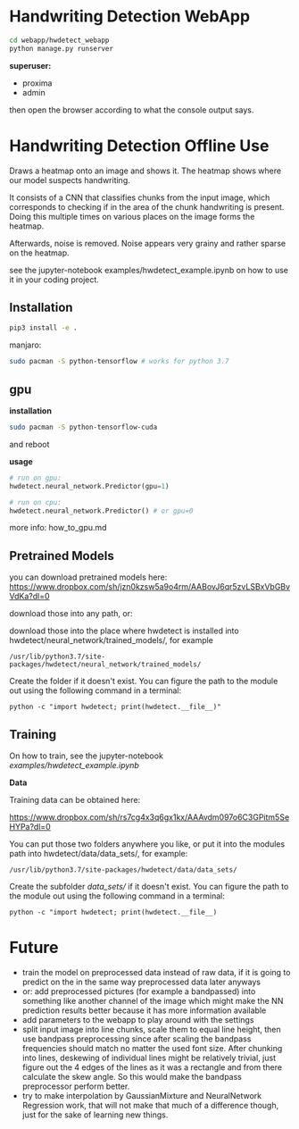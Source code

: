 # Handwriting Detection WebApp

```bash
cd webapp/hwdetect_webapp
python manage.py runserver
```

**superuser:**
- proxima
- admin

then open the browser according to what the console output says.


# Handwriting Detection Offline Use

Draws a heatmap onto an image and shows it. The heatmap shows
where our model suspects handwriting.

It consists of a CNN that classifies chunks from the input image,
which corresponds to checking if in the area of the chunk handwriting
is present. Doing this multiple times on various places on the image
forms the heatmap.

Afterwards, noise is removed. Noise appears very grainy and rather sparse
on the heatmap.

see the jupyter-notebook examples/hwdetect_example.ipynb
on how to use it in your coding project.


## Installation

```bash
pip3 install -e .
```

manjaro:

```bash
sudo pacman -S python-tensorflow # works for python 3.7
```

## gpu

**installation**

```bash
sudo pacman -S python-tensorflow-cuda
```

and reboot

**usage**

```python
# run on gpu:
hwdetect.neural_network.Predictor(gpu=1)

# run on cpu:
hwdetect.neural_network.Predictor() # or gpu=0
```

more info: how_to_gpu.md

## Pretrained Models

you can download pretrained models here:
https://www.dropbox.com/sh/jzn0kzsw5a9o4rm/AABovJ6qr5zvLSBxVbGBvVdKa?dl=0

download those into any path, or:

download those into the place where hwdetect is installed into
hwdetect/neural_network/trained_models/, for example

`/usr/lib/python3.7/site-packages/hwdetect/neural_network/trained_models/`

Create the folder if it doesn't exist. You can figure the path to the
module out using the following command in a terminal:

`python -c "import hwdetect; print(hwdetect.__file__)"`



## Training

On how to train, see the jupyter-notebook *examples/hwdetect_example.ipynb*

**Data**

Training data can be obtained here:

https://www.dropbox.com/sh/rs7cg4x3q6gx1kx/AAAvdm097o6C3GPitm5SeHYPa?dl=0

You can put those two folders anywhere you like, or put it into the modules
path into hwdetect/data/data_sets/, for example:

`/usr/lib/python3.7/site-packages/hwdetect/data/data_sets/`

Create the subfolder *data_sets/* if it doesn't exist. You can figure the path to the
module out using the following command in a terminal:

`python -c "import hwdetect; print(hwdetect.__file__)`



# Future

- train the model on preprocessed data instead of raw data, if it is going to
predict on the in the same way preprocessed data later anyways
- or: add preprocessed pictures (for example a bandpassed)
into something like another channel of the image which might make
the NN prediction results better because it has more information available
- add parameters to the webapp to play around with the settings
- split input image into line chunks, scale them to equal line height,
then use bandpass preprocessing since after scaling the bandpass
frequencies should match no matter the used font size. After chunking
into lines, deskewing of individual lines might be relatively trivial,
just figure out the 4 edges of the lines as it was a rectangle and from
there calculate the skew angle. So this would make the bandpass preprocessor
perform better.
- try to make interpolation by GaussianMixture and NeuralNetwork Regression work,
that will not make that much of a difference though, just for the sake of learning
new things. 
